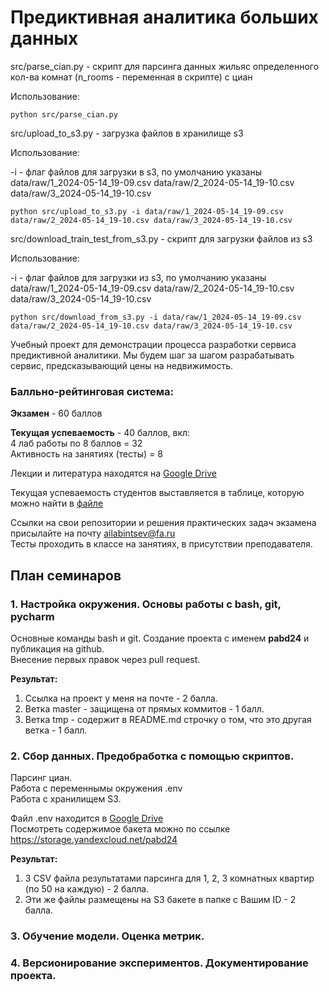 # Предиктивная аналитика больших данных

src/parse_cian.py - скрипт для парсинга данных жильяс определенного кол-ва комнат (n_rooms - переменная в скрипте) с циан

Использование:

```
python src/parse_cian.py
```

src/upload_to_s3.py - загрузка файлов в хранилище s3

Использование:

-i - флаг файлов для загрузки в s3, по умолчанию указаны data/raw/1_2024-05-14_19-09.csv data/raw/2_2024-05-14_19-10.csv data/raw/3_2024-05-14_19-10.csv

```
python src/upload_to_s3.py -i data/raw/1_2024-05-14_19-09.csv data/raw/2_2024-05-14_19-10.csv data/raw/3_2024-05-14_19-10.csv
```

src/download_train_test_from_s3.py - скрипт для загрузки файлов из s3

Использование:

-i - флаг файлов для загрузки из s3, по умолчанию указаны data/raw/1_2024-05-14_19-09.csv data/raw/2_2024-05-14_19-10.csv data/raw/3_2024-05-14_19-10.csv

```
python src/download_from_s3.py -i data/raw/1_2024-05-14_19-09.csv data/raw/2_2024-05-14_19-10.csv data/raw/3_2024-05-14_19-10.csv
```

Учебный проект для демонстрации процесса разработки сервиса предиктивной аналитики.
Мы будем шаг за шагом разрабатывать сервис, предсказывающий цены на недвижимость.

### Балльно-рейтинговая система:

**Экзамен** - 60 баллов

**Текущая успеваемость** - 40 баллов, вкл:  
4 лаб работы по 8 баллов = 32  
Активность на занятиях (тесты) = 8

Лекции и литература находятся на [Google Drive](https://drive.google.com/drive/folders/1cUry7oySkAJ5OB5lMGQcMceTO2nWxUHT?usp=drive_link)

Текущая успеваемость студентов выставляется в таблице, которую можно найти в [файле](docs/results.csv)

Ссылки на свои репозитории и решения практических задач экзамена присылайте на почту ailabintsev@fa.ru  
Тесты проходить в классе на занятиях, в присутствии преподавателя.

## План семинаров

### 1. Настройка окружения. Основы работы с bash, git, pycharm

Основные команды bash и git.
Создание проекта с именем **pabd24** и публикация на github.  
Внесение первых правок через pull request.

**Результат:**

1. Cсылка на проект у меня на почте - 2 балла.
2. Ветка master - защищена от прямых коммитов - 1 балл.
3. Ветка tmp - содержит в README.md строчку о том, что это другая ветка - 1 балл.

### 2. Сбор данных. Предобработка с помощью скриптов.

Парсинг циан.  
Работа с переменнымы окружения .env  
Работа с хранилищем S3.

Файл .env находится в [Google Drive](https://drive.google.com/drive/folders/1cUry7oySkAJ5OB5lMGQcMceTO2nWxUHT?usp=drive_link)  
Посмотреть содержимое бакета можно по ссылке https://storage.yandexcloud.net/pabd24

**Результат:**

1. 3 CSV файла результатами парсинга для 1, 2, 3 комнатных квартир (по 50 на каждую) - 2 балла.
2. Эти же файлы размещены на S3 бакете в папке с Вашим ID - 2 балла.

### 3. Обучение модели. Оценка метрик.

### 4. Версионирование экспериментов. Документирование проекта.
